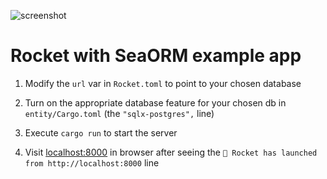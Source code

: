 ![screenshot](Screenshot.png)

# Rocket with SeaORM example app

1. Modify the `url` var in `Rocket.toml` to point to your chosen database

1. Turn on the appropriate database feature for your chosen db in `entity/Cargo.toml` (the `"sqlx-postgres",` line)

1. Execute `cargo run` to start the server

1. Visit [localhost:8000](http://localhost:8000) in browser after seeing the `🚀 Rocket has launched from http://localhost:8000` line
